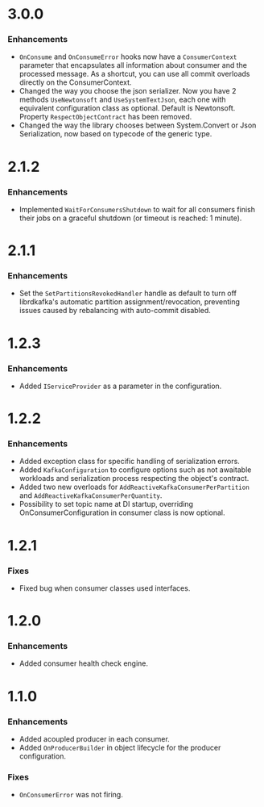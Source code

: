 # 3.0.0
### Enhancements
- `OnConsume` and `OnConsumeError` hooks now have a `ConsumerContext` parameter that encapsulates all information about consumer and the processed message. As a shortcut, you can use all commit overloads directly on the ConsumerContext.
- Changed the way you choose the json serializer. Now you have 2 methods `UseNewtonsoft` and `UseSystemTextJson`, each one with equivalent configuration class as optional. Default is Newtonsoft. Property `RespectObjectContract` has been removed.
- Changed the way the library chooses between System.Convert or Json Serialization, now based on typecode of the generic type.

# 2.1.2
### Enhancements
- Implemented `WaitForConsumersShutdown` to wait for all consumers finish their jobs on a graceful shutdown (or timeout is reached: 1 minute).

# 2.1.1
### Enhancements

- Set the `SetPartitionsRevokedHandler` handle as default to turn off librdkafka's automatic partition assignment/revocation, preventing issues caused by rebalancing with auto-commit disabled.

# 1.2.3
### Enhancements

- Added `IServiceProvider` as a parameter in the configuration.

# 1.2.2
### Enhancements

- Added exception class for specific handling of serialization errors.
- Added `KafkaConfiguration` to configure options such as not awaitable workloads and serialization process respecting the object's contract.
- Added two new overloads for `AddReactiveKafkaConsumerPerPartition` and `AddReactiveKafkaConsumerPerQuantity`.
- Possibility to set topic name at DI startup, overriding OnConsumerConfiguration in consumer class is now optional.

# 1.2.1
### Fixes

- Fixed bug when consumer classes used interfaces.

# 1.2.0
### Enhancements

- Added consumer health check engine.

# 1.1.0
### Enhancements

- Added acoupled producer in each consumer.
- Added `OnProducerBuilder` in object lifecycle for the producer configuration.

### Fixes

- `OnConsumerError` was not firing.
